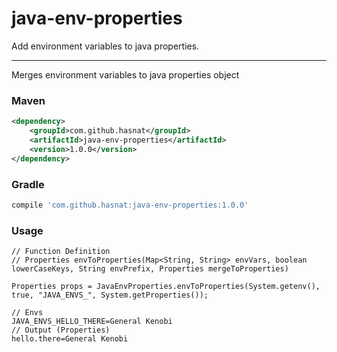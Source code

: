 # java-env-properties
Add environment variables to java properties.

---
Merges environment variables to java properties object

### Maven

```xml
<dependency>
    <groupId>com.github.hasnat</groupId>
    <artifactId>java-env-properties</artifactId>
    <version>1.0.0</version>
</dependency>
```

### Gradle

```groovy
compile 'com.github.hasnat:java-env-properties:1.0.0'
```

### Usage
```
// Function Definition
// Properties envToProperties(Map<String, String> envVars, boolean lowerCaseKeys, String envPrefix, Properties mergeToProperties)

Properties props = JavaEnvProperties.envToProperties(System.getenv(), true, "JAVA_ENVS_", System.getProperties());

// Envs
JAVA_ENVS_HELLO_THERE=General Kenobi
// Output (Properties)
hello.there=General Kenobi
```
